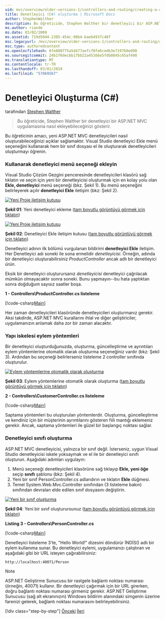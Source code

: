 ```yaml
---
uid: mvc/overview/older-versions-1/controllers-and-routing/creating-a-controller-cs
title: Denetleyici (C#) oluşturma | Microsoft Docs
author: StephenWalther
description: Bu öğreticide, Stephen Walther bir denetleyici bir ASP.NET MVC uygulamasına nasıl ekleyebileceğinizi gösterir.
ms.author: riande
ms.date: 03/02/2009
ms.assetid: 719d50d4-2305-454c-98b4-bae64937c48f
msc.legacyurl: /mvc/overview/older-versions-1/controllers-and-routing/creating-a-controller-cs
msc.type: authoredcontent
ms.openlocfilehash: 6fe880775a5d477aefcf0fe6cedb3e719760ed90
ms.sourcegitcommit: 24b1f6decbb17bb22a45166e5fdb0845c65af498
ms.translationtype: MT
ms.contentlocale: tr-TR
ms.lasthandoff: 03/01/2019
ms.locfileid: "57069567"
---
```

<a name="creating-a-controller-c"></a>Denetleyici Oluşturma (C#)
====================
tarafından [Stephen Walther](https://github.com/StephenWalther)

> Bu öğreticide, Stephen Walther bir denetleyici bir ASP.NET MVC uygulamasına nasıl ekleyebileceğinizi gösterir.


Bu öğreticinin amacı, yeni ASP.NET MVC denetleyicileri nasıl oluşturabileceğinizi açıklar sağlamaktır. Visual Studio denetleyici Ekle menü seçeneğini kullanarak hem bir sınıf dosyası el ile oluşturarak denetleyicileri oluşturmayı öğrenin.

### <a name="using-the-add-controller-menu-option"></a>Kullanarak denetleyici menü seçeneği ekleyin

Visual Studio Çözüm Gezgini penceresinde denetleyicileri klasörü sağ tıklatın ve seçin için yeni bir denetleyicisi oluşturmak için en kolay yolu olan **Ekle, denetleyici** menü seçeneği (bkz. Şekil 1). Bu menü seçeneğini belirleyerek açılır **denetleyici Ekle** iletişim (bkz: Şekil 2).


[![Yeni Proje iletişim kutusu](creating-a-controller-cs/_static/image1.jpg)](creating-a-controller-cs/_static/image1.png)

**Şekil 01**: Yeni denetleyici ekleme ([tam boyutlu görüntüyü görmek için tıklatın](creating-a-controller-cs/_static/image2.png))


[![Yeni Proje iletişim kutusu](creating-a-controller-cs/_static/image2.jpg)](creating-a-controller-cs/_static/image3.png)

**Şekil 02**: Denetleyici Ekle iletişim kutusu ([tam boyutlu görüntüyü görmek için tıklatın](creating-a-controller-cs/_static/image4.png))


Denetleyici adının ilk bölümü vurgulanan bildirimi **denetleyici Ekle** iletişim. Her Denetleyici adı soneki ile sona ermelidir *denetleyicisi*. Örneğin, adında bir denetleyici oluşturabilirsiniz *ProductController* ancak adlı bir denetleyici *ürün*.


Eksik bir denetleyici oluşturursanız *denetleyicisi* denetleyici çağrılacak mümkün olmayacaktır sonra soneki. Bunu yapmayın--bu hata yaptıktan sonra doğduğum sayısız saatler boşa.


**1 - Controllers\ProductController.cs listeleme**

[!code-csharp[Main](creating-a-controller-cs/samples/sample1.cs)]

Her zaman denetleyicileri klasöründe denetleyicileri oluşturmanız gerekir. Aksi takdirde, ASP.NET MVC kurallarını ihlal ve diğer geliştiriciler, uygulamanızın anlamak daha zor bir zaman alacaktır.

### <a name="scaffolding-action-methods"></a>Yapı iskelesi eylem yöntemleri

Bir denetleyici oluşturduğunuzda, oluşturma, güncelleştirme ve ayrıntıları eylem yöntemlerine otomatik olarak oluşturma seçeneğiniz vardır (bkz: Şekil 3). Ardından bu seçeneği belirlerseniz listeleme 2 controller sınıfında oluşturulur.


[![Eylem yöntemlerine otomatik olarak oluşturma](creating-a-controller-cs/_static/image3.jpg)](creating-a-controller-cs/_static/image5.png)

**Şekil 03**: Eylem yöntemlerine otomatik olarak oluşturma ([tam boyutlu görüntüyü görmek için tıklatın](creating-a-controller-cs/_static/image6.png))


**2 - Controllers\CustomerController.cs listeleme**

[!code-csharp[Main](creating-a-controller-cs/samples/sample2.cs)]

Saptama yöntemleri bu oluşturulan yöntemlerdir. Oluşturma, güncelleştirme ve kendiniz için bir müşterinin ayrıntılarını gösteren fiili mantığı eklemeniz gerekir. Ancak, saptama yöntemleri ile güzel bir başlangıç noktası sağlar.

### <a name="creating-a-controller-class"></a>Denetleyici sınıfı oluşturma

ASP.NET MVC denetleyicisi, yalnızca bir sınıf değil. İsterseniz, uygun Visual Studio denetleyicisi iskele yoksaymak ve el ile bir denetleyici sınıfı oluşturun. Aşağıdaki adımları uygulayın:

1. Menü seçeneği denetleyicileri klasörüne sağ tıklayıp **Ekle, yeni öğe** seçip **sınıfı** şablonu (bkz: Şekil 4).
2. Yeni bir sınıf PersonController.cs adlandırın ve tıklatın **Ekle** düğmesi.
3. Temel System.Web.Mvc.Controller sınıfından (3 listeleme bakın) sınıfından devralan elde edilen sınıf dosyasını değiştirin.


[![Yeni bir sınıf oluşturma](creating-a-controller-cs/_static/image4.jpg)](creating-a-controller-cs/_static/image7.png)

**Şekil 04**: Yeni bir sınıf oluşturursunuz ([tam boyutlu görüntüyü görmek için tıklatın](creating-a-controller-cs/_static/image8.png))


**Listing 3 - Controllers\PersonController.cs**

[!code-csharp[Main](creating-a-controller-cs/samples/sample3.cs)]

Denetleyici listeleme 3'te, "Hello World!" dizesini döndürür İNDİS() adlı bir eylem kullanıma sunar. Bu denetleyici eylemi, uygulamanızı çalıştıran ve aşağıdaki gibi bir URL isteyen çağırabilirsiniz:

`http://localhost:40071/Person`

> [!NOTE]
> 
> ASP.NET Geliştirme Sunucusu bir rastgele bağlantı noktası numarası (örneğin, 40071) kullanır. Bir denetleyici çağırmak için bir URL girerken, doğru bağlantı noktası numarası girmeniz gerekir. ASP.NET Geliştirme Sunucusu (sağ alt ekranınızın) Windows bildirim alanındaki simgenin üzerine farenizi gelerek, bağlantı noktası numarasını belirleyebilirsiniz.
> 
> [!div class="step-by-step"]
> [Önceki](adding-dynamic-content-to-a-cached-page-cs.md)
> [İleri](creating-an-action-cs.md)
